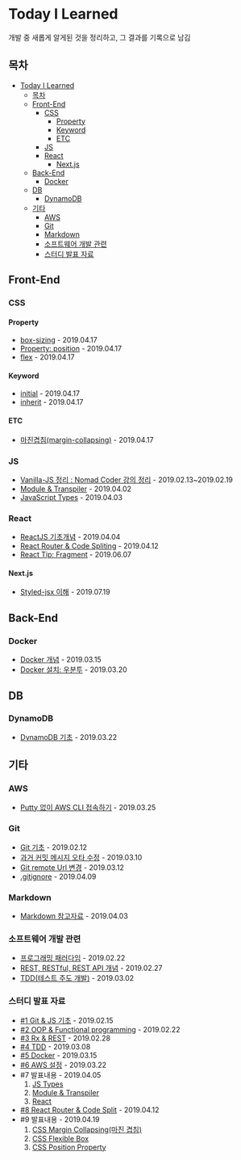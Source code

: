 # Today I Learned

개발 중 새롭게 알게된 것을 정리하고, 그 결과를 기록으로 남김

## 목차

- [Today I Learned](#Today-I-Learned)
  - [목차](#%EB%AA%A9%EC%B0%A8)
  - [Front-End](#Front-End)
    - [CSS](#CSS)
      - [Property](#Property)
      - [Keyword](#Keyword)
      - [ETC](#ETC)
    - [JS](#JS)
    - [React](#React)
      - [Next.js](#Nextjs)
  - [Back-End](#Back-End)
    - [Docker](#Docker)
  - [DB](#DB)
    - [DynamoDB](#DynamoDB)
  - [기타](#%EA%B8%B0%ED%83%80)
    - [AWS](#AWS)
    - [Git](#Git)
    - [Markdown](#Markdown)
    - [소프트웨어 개발 관련](#%EC%86%8C%ED%94%84%ED%8A%B8%EC%9B%A8%EC%96%B4-%EA%B0%9C%EB%B0%9C-%EA%B4%80%EB%A0%A8)
    - [스터디 발표 자료](#%EC%8A%A4%ED%84%B0%EB%94%94-%EB%B0%9C%ED%91%9C-%EC%9E%90%EB%A3%8C)

## Front-End

### CSS

#### Property

- [box-sizing](./CSS/Property_box-sizing.md) - 2019.04.17
- [Property: position](./CSS/Property_position.md) - 2019.04.17
- [flex](./CSS/flex.md) - 2019.04.17

#### Keyword

- [initial](./CSS/Keyword_initial.md) - 2019.04.17
- [inherit](./CSS/Keyword_inherit.md) - 2019.04.17

#### ETC

- [마진겹침(margin-collapsing)](./CSS/margin_collapsing.md) - 2019.04.17

### JS

- [Vanilla-JS 정리 : Nomad Coder 강의 정리](./js/vanillajs.md) - 2019.02.13~2019.02.19
- [Module & Transpiler](./js/Module&Transpiler.md) - 2019.04.02
- [JavaScript Types](./js/js_Types.md) - 2019.04.03

### React

- [ReactJS 기초개념](./React/ReactJS_WS.md) - 2019.04.04
- [React Router & Code Spliting](./React/Router&CodeSplit.md) - 2019.04.12
- [React Tip: Fragment](./React/ReactFragment.md) - 2019.06.07

#### Next.js

- [Styled-jsx 이해](./Nextjs/Styled-jsx.md) - 2019.07.19

## Back-End

### Docker

- [Docker 개념](./docker/docker_basic.md) - 2019.03.15
- [Docker 설치: 우분투](./docker/docker_install.md) - 2019.03.20

## DB

### DynamoDB

- [DynamoDB 기초](./aws-DynamoDB/DynamoDB_basic.md) - 2019.03.22

## 기타

### AWS

- [Putty 없이 AWS CLI 접속하기](./aws/not_use_putty.md) - 2019.03.25

### Git

- [Git 기초](./git/git_basic.md) - 2019.02.12
- [과거 커밋 메시지 오타 수정](./git/git_edit_commit_message.md) - 2019.03.10
- [Git remote Url 변경](./git/git_change_remoteUrl.md) - 2019.03.12
- [.gitignore](./git/git_ignore.md) - 2019.04.09

### Markdown

- [Markdown 참고자료](./markdown/Markdown_참고자료.md) - 2019.04.03

### 소프트웨어 개발 관련

- [프로그래밍 패러다임](./Software_development/Programming_Paradigms.md) - 2019.02.22
- [REST, RESTful, REST API 개념](./Software_development/RESTAPI.md) - 2019.02.27
- [TDD(테스트 주도 개발)](./Software_development/TDD.md) - 2019.03.02

### 스터디 발표 자료

- [#1 Git & JS 기초](https://docs.google.com/presentation/d/1OWNY15Z-0dpxEg93CCyosPcU7DLvAyUE71KO8amji90/edit?usp=sharing) - 2019.02.15
- [#2 OOP & Functional programming](https://docs.google.com/presentation/d/1uh0rrbVksJTHuuGtwCLijbpQIcspbKk5P7nV8dezVVg/edit?usp=sharing) - 2019.02.22
- [#3 Rx & REST](https://docs.google.com/presentation/d/1m1ZbWvHiRUnSsXsCNPb3bnPcgATBlAx9YRvaG1j0aOw/edit?usp=sharing) - 2019.02.28
- [#4 TDD](https://docs.google.com/presentation/d/1Wb4nAYMA5QjJBWe9Oi_iofSI0mdzJgqZBYtlHJxzzcI/edit?usp=sharing) - 2019.03.08
- [#5 Docker](https://docs.google.com/presentation/d/1bzpcls-5RAxmEIe6IvH04GFB_jHvWT5eGXeFiOjcn_Y/edit?usp=sharing) - 2019.03.15
- [#6 AWS 설정](https://docs.google.com/presentation/d/1-yq5N_0ZM69lOBnr5koXF1lL81Ab31NwLE20KiqEP18/edit?usp=sharing) - 2019.03.22
- #7 발표내용 - 2019.04.05
  1. [JS Types](./js/js_Types.md)
  2. [Module & Transpiler](./js/Module&Transpiler.md)
  3. [React](./React/ReactJS.md)
- [#8 React Router & Code Split](./React/Router&CodeSplit.md) - 2019.04.12
- #9 발표내용 - 2019.04.19
  1. [CSS Margin Collapsing(마진 겹침)](./CSS/margin_collapsing.md)
  2. [CSS Flexible Box](./CSS/Layout_flexible-box.md)
  3. [CSS Position Property](./CSS/Property_position.md)
